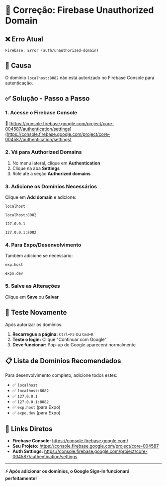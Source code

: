 # 🔧 Correção: Firebase Unauthorized Domain

## ❌ Erro Atual
```
Firebase: Error (auth/unauthorized-domain)
```

## 🎯 Causa
O domínio `localhost:8082` não está autorizado no Firebase Console para autenticação.

## ✅ Solução - Passo a Passo

### 1. Acesse o Firebase Console
🔗 [https://console.firebase.google.com/project/core-004587/authentication/settings](https://console.firebase.google.com/project/core-004587/authentication/settings)

### 2. Vá para Authorized Domains
1. No menu lateral, clique em **Authentication**
2. Clique na aba **Settings**
3. Role até a seção **Authorized domains**

### 3. Adicione os Domínios Necessários
Clique em **Add domain** e adicione:

```
localhost
```

```
localhost:8082
```

```
127.0.0.1
```

```
127.0.0.1:8082
```

### 4. Para Expo/Desenvolvimento
Também adicione se necessário:
```
exp.host
```

```
expo.dev
```

### 5. Salve as Alterações
Clique em **Save** ou **Salvar**

## 🚀 Teste Novamente

Após autorizar os domínios:

1. **Recarregue a página:** `Ctrl+F5` ou `Cmd+R`
2. **Teste o login:** Clique "Continuar com Google"
3. **Deve funcionar:** Pop-up do Google aparecerá normalmente

## 📋 Lista de Domínios Recomendados

Para desenvolvimento completo, adicione todos estes:

- ✅ `localhost`
- ✅ `localhost:8082`
- ✅ `127.0.0.1`
- ✅ `127.0.0.1:8082`
- ✅ `exp.host` (para Expo)
- ✅ `expo.dev` (para Expo)

## 🔗 Links Diretos

- **Firebase Console:** https://console.firebase.google.com/
- **Seu Projeto:** https://console.firebase.google.com/project/core-004587
- **Auth Settings:** https://console.firebase.google.com/project/core-004587/authentication/settings

---

**⚡ Após adicionar os domínios, o Google Sign-In funcionará perfeitamente!**
